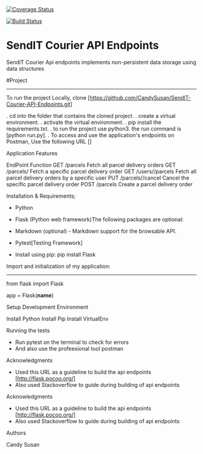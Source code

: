[![Coverage Status](https://coveralls.io/repos/github/CandySusan/SendIT-Courier-API-Endpoints/badge.svg?branch=develop)](https://coveralls.io/github/CandySusan/SendIT-Courier-API-Endpoints?branch=develop)

[![Build Status](https://travis-ci.org/CandySusan/SendIT-Courier-API-Endpoints.svg?branch=develop)](https://travis-ci.org/CandySusan/SendIT-Courier-API-Endpoints)



# SendIT Courier API Endpoints

SendIT Courier Api endpoints implements non-persistent data storage using data structures

#Project
********************************************************
To run the project Locally, clone [https://github.com/CandySusan/SendIT-Courier-API-Endpoints.git]

. cd into the folder that contains the cloned project.
. create a virtual environment.
. activate the virtual environment.
. pip install the requirements.txt.
. to run the project use python3. the run command is [python run.py].
. To access and use the application's endpoints on Postman, Use the following URL []

Application Features

EndPoint	                       Function
GET /parcels	               Fetch all parcel delivery orders
GET /parcels/<parcelId>        Fetch a specific parcel delivery order
GET /users/<userId>/parcels    Fetch all parcel delivery orders by a specific user
PUT /parcels/<parcelId>/cancel Cancel the specific parcel delivery order
POST /parcels	               Create a parcel delivery order


Installation & Requirements;

- Python

- Flask (Python web framework)The following packages are optional:

- Markdown (optional) - Markdown support for the browsable API. 

- Pytest[Testing Framework]

- Install using pip: pip install Flask 

Import and initialization of my application:
*********************************************

from flask import Flask

app = Flask(__name__)

Setup Development Environment 

Install Python
Install Pip
Install VirtualEnv

Running the tests

- Run pytest on the terminal to check for errors
- And also use the profeesional tool postman



Acknowledgments

- Used this URL as a guideline to build the api endpoints [http://flask.pocoo.org/]
- Also used Stackoverflow to guide during building of api endpoints

Acknowledgments

- Used this URL as a guideline to build the api endpoints [http://flask.pocoo.org/]
- Also used Stackoverflow to guide during building of api endpoints


Authors

Candy Susan

